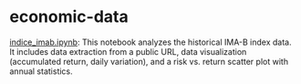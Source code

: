 # economic-data

[indice_imab.ipynb](indice_imab.ipynb): This notebook analyzes the historical IMA-B index data. It includes data extraction from a public URL, data visualization (accumulated return, daily variation), and a risk vs. return scatter plot with annual statistics.
